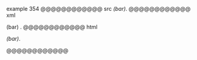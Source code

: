 example 354
@@@@@@@@@@@@ src
_(bar)_.
@@@@@@@@@@@@ xml
<?xml version="1.0" encoding="UTF-8"?>
<!DOCTYPE document SYSTEM "CommonMark.dtd">
<document xmlns="http://commonmark.org/xml/1.0">
  <paragraph>
    <emph>
      <text>(bar)</text>
    </emph>
    <text>.</text>
  </paragraph>
</document>
@@@@@@@@@@@@ html
<p><em>(bar)</em>.</p>
@@@@@@@@@@@@

